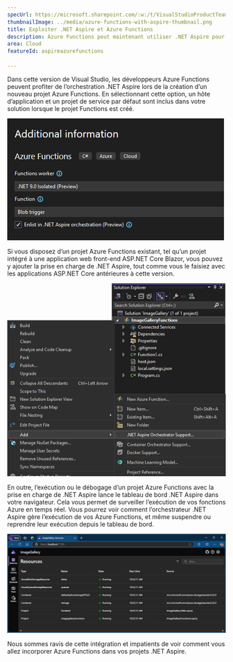 ```yaml
---
specUrl: https://microsoft.sharepoint.com/:w:/t/VisualStudioProductTeam/Ee7InlTqcRpOiXMYtYPCIOoBcveVK7o_PWF-waDPTEVL8g?e=878SGK
thumbnailImage: ../media/azure-functions-with-aspire-thumbnail.png
title: Exploiter .NET Aspire et Azure Functions
description: Azure Functions peut maintenant utiliser .NET Aspire pour intégrer la technologie serverless à .NET Aspire.
area: Cloud
featureId: aspireazurefunctions

---
```



Dans cette version de Visual Studio, les développeurs Azure Functions peuvent profiter de l’orchestration .NET Aspire lors de la création d’un nouveau projet Azure Functions. En sélectionnant cette option, un hôte d’application et un projet de service par défaut sont inclus dans votre solution lorsque le projet Functions est créé.

![Ajout de .NET Aspire lors de la création d’une nouvelle fonction](../media/azure-functions-with-aspire-thumbnail.png)

Si vous disposez d’un projet Azure Functions existant, tel qu’un projet intégré à une application web front-end ASP.NET Core Blazor, vous pouvez y ajouter la prise en charge de .NET Aspire, tout comme vous le faisiez avec les applications ASP.NET Core antérieures à cette version.

![Ajout de l’orchestration .NET Aspire à des projets Functions existants](../media/azure-functions-add-aspire-support.png)

En outre, l’exécution ou le débogage d’un projet Azure Functions avec la prise en charge de .NET Aspire lance le tableau de bord .NET Aspire dans votre navigateur. Cela vous permet de surveiller l’exécution de vos fonctions Azure en temps réel. Vous pourrez voir comment l’orchestrateur .NET Aspire gère l’exécution de vos Azure Functions, et même suspendre ou reprendre leur exécution depuis le tableau de bord.

![Exécution des Azure Functions dans le tableau de bord .NET Aspire](../media/azure-functions-in-dotnet-aspire-dashboard.png)

Nous sommes ravis de cette intégration et impatients de voir comment vous allez incorporer Azure Functions dans vos projets .NET Aspire.
